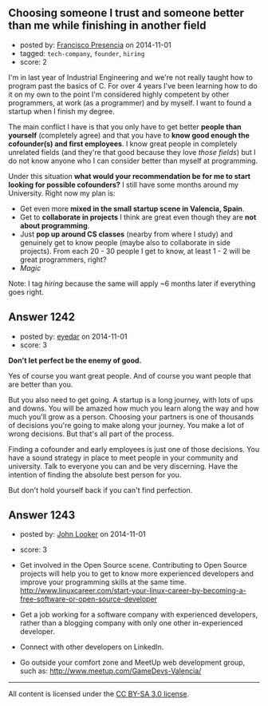 ## Choosing someone I trust and someone better than me while finishing in another field

- posted by: [Francisco Presencia](https://stackexchange.com/users/902480/francisco-presencia) on 2014-11-01
- tagged: `tech-company`, `founder`, `hiring`
- score: 2

I'm in last year of Industrial Engineering and we're not really taught how to program past the basics of C. For over 4 years I've been learning how to do it on my own to the point I'm considered highly competent by other programmers, at work (as a programmer) and by myself. I want to found a startup when I finish my degree.

The main conflict I have is that you only have to get better **people than yourself** (completely agree) and that you have to **know good enough the cofounder(s) and first employees**. I know great people in completely unrelated fields (and they're that good because they love *those fields*) but I do not know anyone who I can consider better than myself at programming.

Under this situation **what would your recommendation be for me to start looking for possible cofounders?** I still have some months around my University. Right now my plan is:

- Get even more **mixed in the small startup scene in Valencia, Spain**.
- Get to **collaborate in projects** I think are great even though they are **not about programming**.
- Just **pop up around CS classes** (nearby from where I study) and genuinely get to know people (maybe also to collaborate in side projects). From each 20 - 30 people I get to know, at least 1 - 2 will be great programmers, right?
- *Magic*

Note: I tag *hiring* because the same will apply ~6 months later if everything goes right.


## Answer 1242

- posted by: [eyedar](https://stackexchange.com/users/976190/eyedar) on 2014-11-01
- score: 3

**Don't let perfect be the enemy of good.**

Yes of course you want great people. And of course you want people that are better than you. 

But you also need to get going. A startup is a long journey, with lots of ups and downs. You will be amazed how much you learn along the way and how much you'll grow as a person. Choosing your partners is one of thousands of decisions you're going to make along your journey. You make a lot of wrong decisions. But that's all part of the process.

Finding a cofounder and early employees is just one of those decisions. You have a sound strategy in place to meet people in your community and university. Talk to everyone you can and be very discerning. Have the intention of finding the absolute best person for you.

But don't hold yourself back if you can't find perfection.


## Answer 1243

- posted by: [John Looker](https://stackexchange.com/users/5196682/john-looker) on 2014-11-01
- score: 3

- Get involved in the Open Source scene. Contributing to Open Source projects will help you to get to know more experienced developers and improve your programming skills at the same time. http://www.linuxcareer.com/start-your-linux-career-by-becoming-a-free-software-or-open-source-developer

- Get a job working for a software company with experienced developers, rather than a blogging company with only one other in-experienced developer.

- Connect with other developers on LinkedIn.

- Go outside your comfort zone and MeetUp web development group, such as: http://www.meetup.com/GameDevs-Valencia/



---

All content is licensed under the [CC BY-SA 3.0 license](https://creativecommons.org/licenses/by-sa/3.0/).
